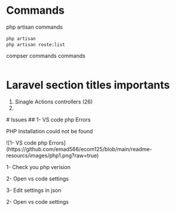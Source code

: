 # Commands
<p>php artisan commands<p>

```
php artisan
php artisan route:list
```

<p>compser commands commands<p>

```

```
# Laravel section titles importants
<ol>
<li>Sinagle Actions controllers (26)<li>
</ol>
# Issues
## 1- VS code php Errors
<p>PHP Installation could not be found<p>
![1- VS code php Errors](https://github.com/emad566/ecom125/blob/main/readme-resourcs/images/php1.png?raw=true)

<p>1- Check you php verision<p>
<p>2- Open vs code settings<p>
<p>3- Edit settings in json<p>
<p>2- Open vs code settings<p>

